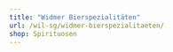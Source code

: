 ```yaml
---
title: "Widmer Bierspezialitäten"
url: /wil-sg/widmer-bierspezialitaeten/
shop: Spirituosen
---
```

